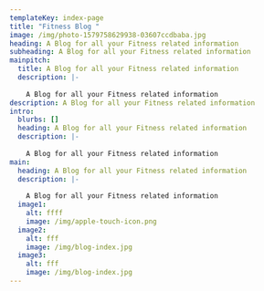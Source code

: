 ```yaml
---
templateKey: index-page
title: "Fitness Blog "
image: /img/photo-1579758629938-03607ccdbaba.jpg
heading: A Blog for all your Fitness related information
subheading: A Blog for all your Fitness related information
mainpitch:
  title: A Blog for all your Fitness related information
  description: |-
    
    A Blog for all your Fitness related information
description: A Blog for all your Fitness related information
intro:
  blurbs: []
  heading: A Blog for all your Fitness related information
  description: |-
    
    A Blog for all your Fitness related information
main:
  heading: A Blog for all your Fitness related information
  description: |-
    
    A Blog for all your Fitness related information
  image1:
    alt: ffff
    image: /img/apple-touch-icon.png
  image2:
    alt: fff
    image: /img/blog-index.jpg
  image3:
    alt: fff
    image: /img/blog-index.jpg
---
```

